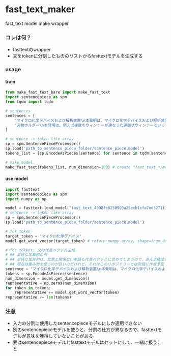 # fast_text_maker
fast_text model make wrapper

### コレは何？
- fasttextのwrapper
- 文をtokenに分割したもののリストからfasttextモデルを生成する

### usage
#### train
```python
from make_fast_text_bare import make_fast_text
import sentencepiece as spm
from tqdm import tqdm

# sentences
sentences = [
    "マイクロ化学デバイスおよび解析装置\n本発明は、マイクロ化学デバイスおよび解析装置に係り、特に、細胞を保持するマイクロウエルが多数形成されたマイクロ化学デバイスおよび解析装置に関する。",
    "刃物ホルダー\n本発明は、例えば複数のウィンナーが連なった連鎖状ウィンナーといった連鎖状食品の結束部を切断する刃物を保持する刃物ホルダーに関するものである。"
]

# sentence -> token like array
sp = spm.SentencePieceProcessor()
sp.load('path_to_sentence_piece_folder/sentence_piece.model')
tokens_list = [sp.EncodeAsPieces(sentence) for sentence in tqdm(sentences)]

# make model
make_fast_text(tokens_list, num_dimension=100) # create "fast_text_*/model_fast_text.bin"
```
#### use model
```python
import fasttext
import sentencepiece as spm
import numpy as np

model = fasttext.load_model("fast_text_4098fe0230900a25ecb1cfa7ed5271f1787f458d/model_fast_text.bin")
# sentence -> token like array
sp = spm.SentencePieceProcessor()
sp.load('path_to_sentence_piece_folder/sentence_piece.model')

# for token
target_token = 'マイクロ化学デバイス'
model.get_word_vector(target_token) # return numpy array, shape=(num_dimension, )

# for tokens: 文の代表ベクトル生成
# ## 単純な加算和の例
# ## 単純な加算和は、文意と関係ない単語も代表ベクトルに含めてしまうので、あんま精度が出ない e.g. "特に"　は有っても無くても文意は変わらない
# ## 現在は重み和を使うのが良いのだけれど、それはこのリポジトリーとは別個に作成予定
sentence = "マイクロ化学デバイスおよび解析装置\n本発明は、マイクロ化学デバイスおよび解析装置に係り、特に、細胞を保持するマイクロウエルが多数形成されたマイクロ化学デバイスおよび解析装置に関する。"
tokens = sp.EncodeAsPieces(sentence)
num_dimension = model.get_dimension()
representative = np.zeros(num_dimension)
for token in tokens:
    representative += model.get_word_vector(token)
representative /= len(tokens)
```

### 注意
- 入力の分割に使用したsentencepieceモデルにしか適用できない
- 別のsentencepieceモデルを使うと、分割の仕方が異なるので、fasttextモデルが意味を獲得していないことがある
- 要はsentencepieceモデルとfasttextモデルはセットにして、一緒に扱うこと
